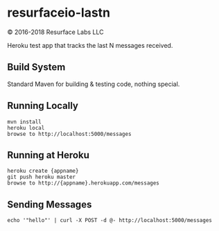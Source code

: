 # resurfaceio-lastn
&copy; 2016-2018 Resurface Labs LLC

Heroku test app that tracks the last N messages received.

## Build System 

Standard Maven for building & testing code, nothing special.

## Running Locally

    mvn install
    heroku local
    browse to http://localhost:5000/messages

## Running at Heroku

    heroku create {appname}
    git push heroku master
    browse to http://{appname}.herokuapp.com/messages

## Sending Messages

    echo '"hello"' | curl -X POST -d @- http://localhost:5000/messages

